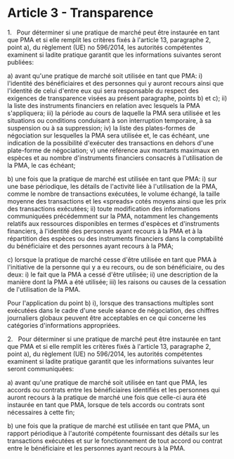 # Article 3 - Transparence


1.   Pour déterminer si une pratique de marché peut être instaurée en tant que PMA et si elle remplit les critères fixés à l'article 13, paragraphe 2, point a), du règlement (UE) no 596/2014, les autorités compétentes examinent si ladite pratique garantit que les informations suivantes seront publiées:

a) avant qu'une pratique de marché soit utilisée en tant que PMA: i) l'identité des bénéficiaires et des personnes qui y auront recours ainsi que l'identité de celui d'entre eux qui sera responsable du respect des exigences de transparence visées au présent paragraphe, points b) et c); ii) la liste des instruments financiers en relation avec lesquels la PMA s'appliquera; iii) la période au cours de laquelle la PMA sera utilisée et les situations ou conditions conduisant à son interruption temporaire, à sa suspension ou à sa suppression; iv) la liste des plates-formes de négociation sur lesquelles la PMA sera utilisée et, le cas échéant, une indication de la possibilité d'exécuter des transactions en dehors d'une plate-forme de négociation; v) une référence aux montants maximaux en espèces et au nombre d'instruments financiers consacrés à l'utilisation de la PMA, le cas échéant;

b) une fois que la pratique de marché est utilisée en tant que PMA: i) sur une base périodique, les détails de l'activité liée à l'utilisation de la PMA, comme le nombre de transactions exécutées, le volume échangé, la taille moyenne des transactions et les «spreads» cotés moyens ainsi que les prix des transactions exécutées; ii) toute modification des informations communiquées précédemment sur la PMA, notamment les changements relatifs aux ressources disponibles en termes d'espèces et d'instruments financiers, à l'identité des personnes ayant recours à la PMA et à la répartition des espèces ou des instruments financiers dans la comptabilité du bénéficiaire et des personnes ayant recours à la PMA;

c) lorsque la pratique de marché cesse d'être utilisée en tant que PMA à l'initiative de la personne qui y a eu recours, ou de son bénéficiaire, ou des deux: i) le fait que la PMA a cessé d'être utilisée; ii) une description de la manière dont la PMA a été utilisée; iii) les raisons ou causes de la cessation de l'utilisation de la PMA.

Pour l'application du point b) i), lorsque des transactions multiples sont exécutées dans le cadre d'une seule séance de négociation, des chiffres journaliers globaux peuvent être acceptables en ce qui concerne les catégories d'informations appropriées.

2.   Pour déterminer si une pratique de marché peut être instaurée en tant que PMA et si elle remplit les critères fixés à l'article 13, paragraphe 2, point a), du règlement (UE) no 596/2014, les autorités compétentes examinent si ladite pratique garantit que les informations suivantes leur seront communiquées:

a) avant qu'une pratique de marché soit utilisée en tant que PMA, les accords ou contrats entre les bénéficiaires identifiés et les personnes qui auront recours à la pratique de marché une fois que celle-ci aura été instaurée en tant que PMA, lorsque de tels accords ou contrats sont nécessaires à cette fin;

b) une fois que la pratique de marché est utilisée en tant que PMA, un rapport périodique à l'autorité compétente fournissant des détails sur les transactions exécutées et sur le fonctionnement de tout accord ou contrat entre le bénéficiaire et les personnes ayant recours à la PMA.
